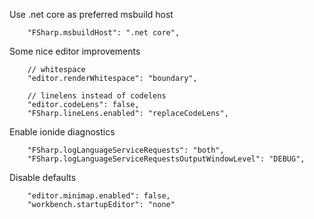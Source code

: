 
Use .net core as preferred msbuild host

```
    "FSharp.msbuildHost": ".net core",
```

Some nice editor improvements

```
    // whitespace
    "editor.renderWhitespace": "boundary",

    // linelens instead of codelens
    "editor.codeLens": false,
    "FSharp.lineLens.enabled": "replaceCodeLens",
```

Enable ionide diagnostics

```
    "FSharp.logLanguageServiceRequests": "both",
    "FSharp.logLanguageServiceRequestsOutputWindowLevel": "DEBUG",
```

Disable defaults

```
    "editor.minimap.enabled": false,
    "workbench.startupEditor": "none"
```